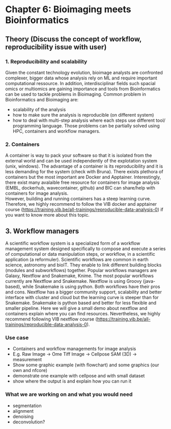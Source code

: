 # Chapter 6: Bioimaging meets Bioinformatics

##  Theory (Discuss the concept of workflow, reproducibility issue with user)
### 1. Reproducibility and scalability
Given the constant technology evolution, bioimage analysts are confronted complexer, bigger data whose analysis rely on ML and require important computational ressource. 
In addition, interdisciplinar fields such spacial omics or multiomics are gaining importance and tools from Bioinformatics can be used to tackle problems in Bioimaging.
Common problem in Bioinformatics and Bioimaging are: 
- scalability of the analysis
- how to make sure the analysis is reproducible (on different system)
- how to deal with multi-step analysis where each steps use different tool/ programming language.
Those problems can be partially solved using HPC, containers and workflow managers.

### 2. Containers

A container is way to pack your software so that it is isolated from the external world and can be used independently of the explotation system (unix, windows). 
The advantage of a container is its reproducibility and it is less demanding for the system (check with Bruna). 
There exists plethora of containers but the most important are Docker and Apptainer. 
Interestingly, there exist many avalaible free resource for containers for image analysis (EMBL, dockerhub, wavecontainer, github) and BIC can share/help with containers for image analysis.  
However, building and running containers has a steep learning curve. 
Therefore, we highly recommend to follow the VIB docker and apptainer course (https://training.vib.be/all-trainings/reproducible-data-analysis-0) if you want to know more about this topic. 

## 3. Workflow managers

A scientific workflow system is a specialized form of a workflow management system designed specifically to compose and execute a series of computational or data manipulation steps, or workflow, in a scientific application (a reformuler). Scientific workflows are common in earth science, astronomy and bioIT.
They enable to link different building blocks (modules and subworkflows) together. Popular workflows managers are Galaxy, Nextflow and Snakemake, Knime. The most popular workflows currently are Nextflow and Snakemake. Nextflow is using Groovy (java-based), while Snakemake is using python. Both workflows have their pros and cons. Nextflow has a bigger community support, scalability and better interface with cluster and cloud but the learning curve is steeper than for Snakemake. Snakemake is python based and better for less flexible and smaller pipeline. Here we will give a small demo about nextflow and containers explain where you can find resources. Nevertheless, we highly recommend following VIB nextflow course (https://training.vib.be/all-trainings/reproducible-data-analysis-0).

### Use case 
- Containers and workflow managements for image analysis
-  E.g. Raw Image -> Ome Tiff Image -> Cellpose SAM (3D) -> measurement
- Show some graphic example (with flowchart) and some graphics (our own and nfcore) 
- demonstrate one example with cellpose and with small dataset
- show where the output is and explain how you can run it

### What we are working on and what you would need
- segmentation
- alignment
- denoising
- deconvolution?

